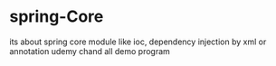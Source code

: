 # spring-Core
its about spring core module like ioc, dependency injection by xml or annotation
udemy chand all demo program
